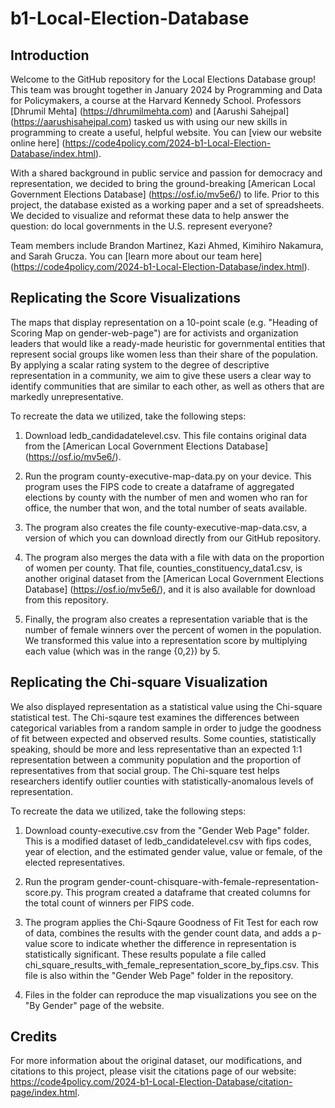 # b1-Local-Election-Database

## Introduction

Welcome to the GitHub repository for the Local Elections Database group! This team was brought together in January 2024 by Programming and Data for Policymakers, a course at the Harvard Kennedy School. Professors [Dhrumil Mehta] (https://dhrumilmehta.com) and [Aarushi Sahejpal] (https://aarushisahejpal.com) tasked us with using our new skills in programming to create a useful, helpful website. You can [view our website online here] (https://code4policy.com/2024-b1-Local-Election-Database/index.html).

With a shared background in public service and passion for democracy and representation, we decided to bring the ground-breaking [American Local Government Elections Database] (https://osf.io/mv5e6/) to life. Prior to this project, the database existed as a working paper and a set of spreadsheets. We decided to visualize and reformat these data to help answer the question: do local governments in the U.S. represent everyone?

Team members include Brandon Martinez, Kazi Ahmed, Kimihiro Nakamura, and Sarah Grucza. You can [learn more about our team here] (https://code4policy.com/2024-b1-Local-Election-Database/index.html).

## Replicating the Score Visualizations

The maps that display representation on a 10-point scale (e.g. "Heading of Scoring Map on gender-web-page") are for activists and organization leaders that would like a ready-made heuristic for governmental entities that represent social groups like women less than their share of the population. By applying a scalar rating system to the degree of descriptive representation in a community, we aim to give these users a clear way to identify communities that are similar to each other, as well as others that are markedly unrepresentative.

To recreate the data we utilized, take the following steps: 

1. Download ledb_candidadatelevel.csv. This file contains original data from the [American Local Government Elections Database] (https://osf.io/mv5e6/).

2. Run the program county-executive-map-data.py on your device. This program uses the FIPS code to create a dataframe of aggregated elections by county with the number of men and women who ran for office, the number that won, and the total number of seats available. 

3. The program also creates the file county-executive-map-data.csv, a version of which you can download directly from our GitHub repository.

4. The program also merges the data with a file with data on the proportion of women per county. That file, counties_constituency_data1.csv, is another original dataset from the [American Local Government Elections Database] (https://osf.io/mv5e6/), and it is also available for download from this repository.

5. Finally, the program also creates a representation variable that is the number of female winners over the percent of women in the population. We transformed this value into a representation score by multiplying each value (which was in the range {0,2}) by 5. 

## Replicating the Chi-square Visualization

We also displayed representation as a statistical value using the Chi-square statistical test. The Chi-sqaure test examines the differences between categorical variables from a random sample in order to judge the goodness of fit between expected and observed results. Some counties, statistically speaking, should be more and less representative than an expected 1:1 representation between a community population and the proportion of representatives from that social group. The Chi-square test helps researchers identify outlier counties with statistically-anomalous levels of representation.

To recreate the data we utilized, take the following steps: 

1. Download county-executive.csv from the "Gender Web Page" folder. This is a modified dataset of ledb_candidatelevel.csv with fips codes, year of election, and the estimated gender value, value or female, of the elected representatives.

2. Run the program gender-count-chisquare-with-female-representation-score.py. This program created a dataframe that created columns for the total count of winners per FIPS code. 

3. The program applies the Chi-Sqaure Goodness of Fit Test for each row of data, combines the results with the gender count data, and adds a p-value score to indicate whether the difference in representation is statistically significant. These results populate a file called chi_square_results_with_female_representation_score_by_fips.csv. This file is also within the "Gender Web Page" folder in the repository.

4. Files in the folder can reproduce the map visualizations you see on the "By Gender" page of the website.

## Credits

For more information about the original dataset, our modifications, and citations to this project, please visit the citations page of our website: https://code4policy.com/2024-b1-Local-Election-Database/citation-page/index.html. 